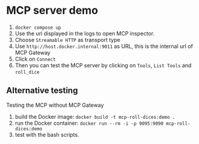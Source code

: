 # MCP server demo

1. `docker compose up`
2. Use the url displayed in the logs to open MCP inspector.
3. Choose `Streamable HTTP` as transport type
4. Use `http://host.docker.internal:9011` as URL, this is the internal url of MCP Gateway
5. Click on `Connect`
6. Then you can test the MCP server by clicking on `Tools`, `List Tools` and `roll_dice`


## Alternative testing
Testing the MCP without MCP Gateway
1. build the Docker image: `docker build -t mcp-roll-dices:demo .`
2. run the Docker container: `docker run --rm -i -p 9095:9090 mcp-roll-dices:demo`
3. test with the bash scripts.